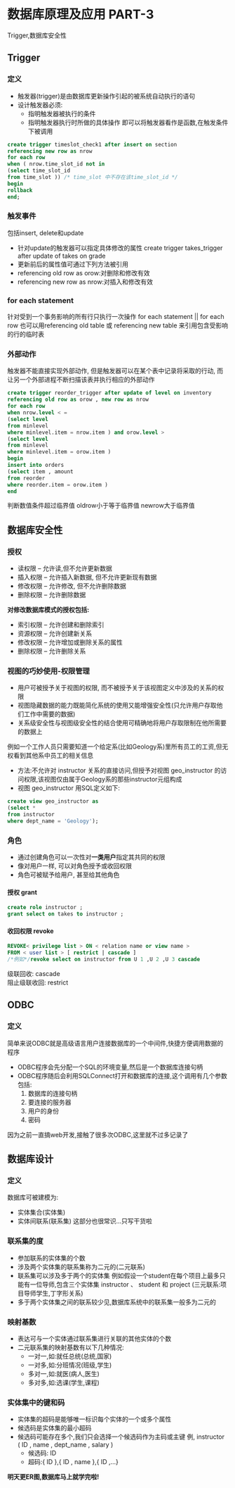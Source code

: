 # 数据库原理及应用 PART-3


Trigger,数据库安全性
<!--more-->

## Trigger
### 定义
 - 触发器(trigger)是由数据库更新操作引起的被系统自动执行的语句
 - 设计触发器必须:
    - 指明触发器被执行的条件
    - 指明触发器执行时所做的具体操作
即可以将触发器看作是函数,在触发条件下被调用

```sql
create trigger timeslot_check1 after insert on section
referencing new row as nrow
for each row
when ( nrow.time_slot_id not in
(select time_slot_id
from time_slot )) /* time_slot 中不存在该time_slot_id */
begin
rollback
end;
```

### 触发事件
包括insert, delete和update
 - 针对update的触发器可以指定具体修改的属性
create trigger takes_trigger after update of takes on grade
 - 更新前后的属性值可通过下列方法被引用
 - referencing old row as orow:对删除和修改有效
 - referencing new row as nrow:对插入和修改有效

### for each statement
 针对受到一个事务影响的所有行只执行一次操作
for each statement || for each row
也可以用referencing old table 或 referencing new table 来引用包含受影响的行的临时表

### 外部动作
触发器不能直接实现外部动作, 但是触发器可以在某个表中记录将采取的行动, 而让另一个外部进程不断扫描该表并执行相应的外部动作

```sql
create trigger reorder_trigger after update of level on inventory
referencing old row as orow , new row as nrow
for each row
when nrow.level < =
(select level
from minlevel
where minlevel.item = nrow.item ) and orow.level >
(select level
from minlevel
where minlevel.item = orow.item )
begin
insert into orders
(select item , amount
from reorder
where reorder.item = orow.item )
end
```
判断数值条件超过临界值 oldrow小于等于临界值 newrow大于临界值

## 数据库安全性
### 授权
 - 读权限 – 允许读,但不允许更新数据
 - 插入权限 – 允许插入新数据, 但不允许更新现有数据
 - 修改权限 – 允许修改, 但不允许删除数据
 - 删除权限 – 允许删除数据


 **对修改数据库模式的授权包括:**
 - 索引权限 – 允许创建和删除索引
 - 资源权限 – 允许创建新关系
 - 修改权限 – 允许增加或删除关系的属性
 - 删除权限 – 允许删除关系

### 视图的巧妙使用-权限管理
 - 用户可被授予关于视图的权限, 而不被授予关于该视图定义中涉及的关系的权限
 - 视图隐藏数据的能力既能简化系统的使用又能增强安全性(只允许用户存取他们工作中需要的数据)
 - 关系级安全性与视图级安全性的结合使用可精确地将用户存取限制在他所需要的数据上

例如一个工作人员只需要知道一个给定系(比如Geology系)里所有员工的工资,但无权看到其他系中员工的相关信息
 - 方法:不允许对 instructor 关系的直接访问,但授予对视图
geo_instructor 的访问权限,该视图仅由属于Geology系的那些instructor元组构成
 - 视图 geo_instructor 用SQL定义如下:
 ```sql
create view geo_instructor as
(select *
from instructor
where dept_name = 'Geology');
```

### 角色
 - 通过创建角色可以一次性对**一类用户**指定其共同的权限
 - 像对用户一样, 可以对角色授予或收回权限
 - 角色可被赋予给用户, 甚至给其他角色

#### 授权 grant
```sql
create role instructor ;
grant select on takes to instructor ;
```
#### 收回权限 revoke
```sql
REVOKE< privilege list > ON < relation name or view name >
FROM < user list > [ restrict | cascade ]
/*例如*/revoke select on instructor from U 1 ,U 2 ,U 3 cascade
```
级联回收: cascade   
阻止级联收回: restrict

## ODBC
### 定义
简单来说ODBC就是高级语言用户连接数据库的一个中间件,快捷方便调用数据的程序
 - ODBC程序会先分配一个SQL的环境变量,然后是一个数据库连接句柄
 - ODBC程序随后会利用SQLConnect打开和数据库的连接,这个调用有几个参数包括:
    1. 数据库的连接句柄
    2. 要连接的服务器
    3. 用户的身份
    4. 密码

因为之前一直搞web开发,接触了很多次ODBC,这里就不过多记录了

## 数据库设计
### 定义
数据库可被建模为:
 - 实体集合(实体集)
 - 实体间联系(联系集)
 这部分也很常识...只写干货啦

### 联系集的度
 - 参加联系的实体集的个数
 - 涉及两个实体集的联系集称为二元的(二元联系)
 - 联系集可以涉及多于两个的实体集
例如假设一个student在每个项目上最多只能有一位导师,包含三个实体集 instructor 、 student 和 project (三元联系:项目导师学生,丁字形关系)
 - 多于两个实体集之间的联系较少见,数据库系统中的联系集一般多为二元的

### 映射基数
 - 表达可与一个实体通过联系集进行关联的其他实体的个数
 - 二元联系集的映射基数有以下几种情况:
      - 一对一,如:就任总统(总统,国家)
      - 一对多,如:分班情况(班级,学生)
      - 多对一,如:就医(病人,医生)
      - 多对多,如:选课(学生,课程)

### 实体集中的键和码
 - 实体集的超码是能够唯一标识每个实体的一个或多个属性
 - 候选码是实体集的最小超码
 - 候选码可能存在多个,我们只会选择一个候选码作为主码或主键
   例, instructor ( ID , name , dept_name , salary )
   - 候选码: ID
   - 超码:{ ID },{ ID , name },{ ID ,...}


**明天更ER图,数据库马上就学完啦!**

